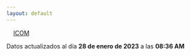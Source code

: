 ```yaml
---
layout: default
---
```

<a href="planes/ICOM/" style="padding: 1rem;">ICOM</a>
<p class_="text-center text-muted">Datos actualizados al día <b>28 de enero de 2023</b> a las <b>08:36 AM</b></p>